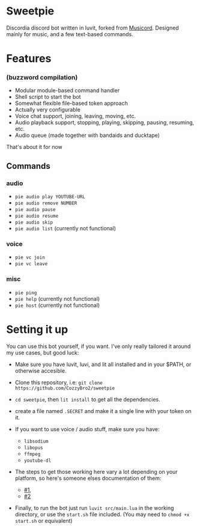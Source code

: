 # Sweetpie

Discordia discord bot written in luvit, forked from [Musicord](https://github.com/truemedian/musicord).
Designed mainly for music, and a few text-based commands.

# Features
### (buzzword compilation)

* Modular module-based command handler
* Shell script to start the bot
* Somewhat flexible file-based token approach
* Actually very configurable
* Voice chat support, joining, leaving, moving, etc.
* Audio playback support, stopping, playing, skipping, pausing, resuming, etc.
* Audio queue (made together with bandaids and ducktape)

That's about it for now

## Commands

### audio
* `pie audio play YOUTUBE-URL`
* `pie audio remove NUMBER`
* `pie audio pause`
* `pie audio resume`
* `pie audio skip`
* `pie audio list` (currently not functional)

### voice
* `pie vc join`
* `pie vc leave`

### misc
* `pie ping`
* `pie help` (currently not functional)
* `pie host` (currently not functional)

# Setting it up

You can use this bot yourself, if you want. I've only really tailored it around my use cases, but good luck:

* Make sure you have luvit, luvi, and lit all installed and in your $PATH, or otherwise accesible.

* Clone this repository, i.e: `git clone https://github.com/CozzyBro2/sweetpie`
* `cd sweetpie`, then `lit install` to get all the dependencies.

* create a file named `.SECRET` and make it a single line with your token on it.

* If you want to use voice / audio stuff, make sure you have:
    * `libsodium`
    * `libopus` 
    * `ffmpeg` 
    * `youtube-dl` 

* The steps to get those working here vary a lot depending on your platform, so here's someone elses documentation of them: 
    * [#1](https://github.com/SinisterRectus/Discordia/wiki/Voice#acquiring-audio-libraries), 
    * [#2](https://github.com/truemedian/musicord/blob/master/README.md)

* Finally, to run the bot just run `luvit src/main.lua` in the working directory, or use the `start.sh` file included. (You may need to `chmod +x start.sh` or equivalent)